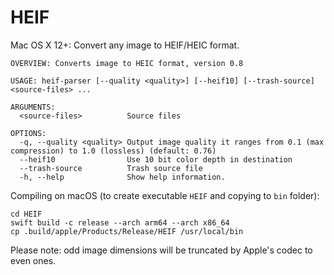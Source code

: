 # HEIF
Mac OS X 12+: Convert any image to HEIF/HEIC format.

```
OVERVIEW: Converts image to HEIC format, version 0.8

USAGE: heif-parser [--quality <quality>] [--heif10] [--trash-source] <source-files> ...

ARGUMENTS:
  <source-files>          Source files

OPTIONS:
  -q, --quality <quality> Output image quality it ranges from 0.1 (max compression) to 1.0 (lossless) (default: 0.76)
  --heif10                Use 10 bit color depth in destination
  --trash-source          Trash source file
  -h, --help              Show help information.
```

Compiling on macOS (to create executable `HEIF` and copying to `bin` folder):

```
cd HEIF
swift build -c release --arch arm64 --arch x86_64
cp .build/apple/Products/Release/HEIF /usr/local/bin
```

Please note: odd image dimensions will be truncated by Apple's codec to even ones. 
